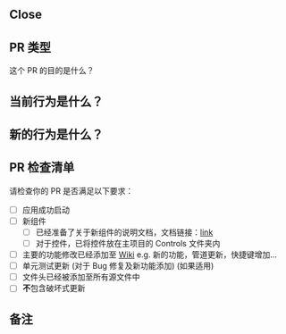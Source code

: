 <!-- 🚨 请不要跳过或删除下面的信息，它们都是评估与测试所需的信息，完整填写有助于更快通过评审 🚨 -->

<!-- 👉 一个 PR 最好只解决一个 Issue，除非这些问题彼此关联 -->

<!-- 📝 请始终打开 PR 中的 `☑️ Allow edits by maintainers` 按钮，哔哩使用了较为严格的项目模板，维护者可以帮助你修改一些细微的错误或者格式问题 🎉 -->

## Close

<!-- 在上面的 `Close` 标题后添加要修复的 Issue 编号，比如 “Close #1234”，这样在 PR 合并后可以直接关闭 Issue -->

<!-- 在此添加对修复的问题或添加的功能的简要描述 -->

## PR 类型

这个 PR 的目的是什么？

<!-- 请取消对应类型的注释 -->

<!-- - Bug 修复 -->
<!-- - 功能 -->
<!-- - 代码样式更新 -->
<!-- - 重构 （没有功能修改，没有 API 更新） -->
<!-- - Build 或 CI 更新 -->
<!-- - 文档内容更新 -->
<!-- - 其他，请描述内容： -->

## 当前行为是什么？

<!-- 请描述应用在你修复之前的行为，或者添加 Issue 链接 -->

## 新的行为是什么？

<!-- 描述你解决了什么问题，现在的行为是什么 -->

## PR 检查清单

请检查你的 PR 是否满足以下要求：<!-- 删除掉那些不适用于当前 PR 的内容 -->

- [ ] 应用成功启动
- [ ] 新组件
  - [ ] 已经准备了关于新组件的说明文档，文档链接：[link]()
  - [ ] 对于控件，已将控件放在主项目的 Controls 文件夹内
- [ ] 主要的功能修改已经添加至 [Wiki](https://github.com/Richasy/Bili.Uwp/wiki) e.g. 新的功能，管道更新，快捷键增加...
- [ ] 单元测试更新 (对于 Bug 修复及新功能添加) (如果适用)
- [ ] 文件头已经被添加至所有源文件中
- [ ] **不**包含破坏式更新

<!-- 如果这个 PR 包含破坏式更新，请在下面描述对现有应用的影响以及如何适应新变化 -->

## 备注

<!-- 请添加任何你认为有帮助的信息 -->
